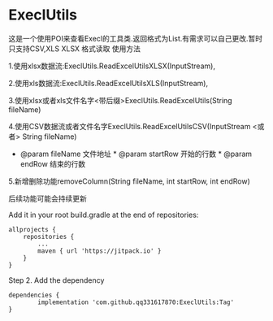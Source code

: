 # ExeclUtils
这是一个使用POI来查看Execl的工具类.返回格式为List<String>.有需求可以自己更改.暂时只支持CSV,XLS XLSX 格式读取
使用方法
	
	
  1.使用xlsx数据流:ExeclUtils.ReadExcelUtilsXLSX(InputStream), 
  
  2.使用xls数据流:ExeclUtils.ReadExcelUtilsXLS(InputStream),
  
  3.使用xlsx或者xls文件名字<带后缀>ExeclUtils.ReadExcelUtils(String fileName)
  
  4.使用CSV数据流或者文件名字ExeclUtils.ReadExcelUtilsCSV(InputStream  <或者> String fileName)
   
 * @param fileName 文件地址     * @param startRow 开始的行数   * @param endRow   结束的行数
    
  5.新增删除功能removeColumn(String fileName, int startRow, int endRow)
 
 后续功能可能会持续更新


Add it in your root build.gradle at the end of repositories:

	allprojects {
		repositories {
			...
			maven { url 'https://jitpack.io' }
		}
	}
Step 2. Add the dependency

	dependencies {
	        implementation 'com.github.qq331617870:ExeclUtils:Tag'
	}
